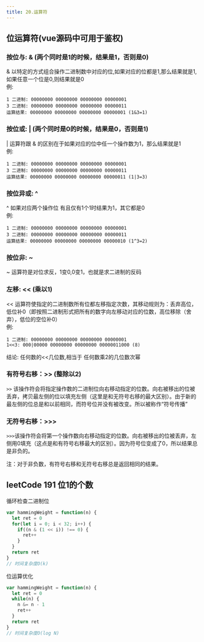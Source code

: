 ```yaml
---
title: 20.运算符
---
```

## 位运算符(vue源码中可用于鉴权)
### 按位与: & (两个同时是1的时候，结果是1，否则是0)
& 以特定的方式组合操作二进制数中对应的位,如果对应的位都是1,那么结果就是1,如果任意一个位是0,则结果就是0  
例:
```
1 二进制: 00000000 00000000 00000000 00000001
3 二进制: 00000000 00000000 00000000 00000011
运算结果: 00000000 00000000 00000000 00000001 (1&3=1)
```
### 按位或: | (两个同时是0的时候，结果是0，否则是1)
| 运算符跟 & 的区别在于如果对应的位中任一个操作数为1，那么结果就是1  
例:
```
1 二进制: 00000000 00000000 00000000 00000001
3 二进制: 00000000 00000000 00000000 00000011
运算结果: 00000000 00000000 00000000 00000011 (1|3=3)
```
### 按位异或: ^
^ 如果对应两个操作位 有且仅有1个1时结果为1，其它都是0  
例:
```
1 二进制: 00000000 00000000 00000000 00000001
3 二进制: 00000000 00000000 00000000 00000011
运算结果: 00000000 00000000 00000000 00000010 (1^3=2)
```
### 按位非: ~
~ 运算符是对位求反，1变0,0变1，也就是求二进制的反码
### 左移: << (乘以1)
<< 运算符使指定的二进制数所有位都左移指定次数，其移动规则为：丢弃高位，低位补0（即按照二进制形式把所有的数字向左移动对应的位数，高位移除（舍弃），低位的空位补0）  
例:
```
1 二进制: 00000000 00000000 00000000 00000001
1<<3: 000|00000 00000000 00000000 00000011000 (8)
```
结论: 任何数的<<几位数,相当于 任何数乘2的几位数次幂
### 有符号右移：>> (整除以2)
`>>` 该操作符会将指定操作数的二进制位向右移动指定的位数。向右被移出的位被丢弃，拷贝最左侧的位以填充左侧（这里是和无符号右移的最大区别）。由于新的最左侧的位总是和以前相同，而符号位并没有被改变。所以被称作“符号传播”
### 无符号右移：>>>
`>>>`该操作符会将第一个操作数向右移动指定的位数。向右被移出的位被丢弃，左侧用0填充（这点是和有符号右移最大的区别）。因为符号位变成了0，所以结果总是非负的。

注：对于非负数，有符号右移和无符号右移总是返回相同的结果。

## leetCode 191  位1的个数
循环检查二进制位
```js
var hammingWeight = function(n) {
  let ret = 0
  for(let i = 0; i < 32; i++) {
    if((n & (1 << i)) !== 0) {
      ret++
    }
  }
  return ret
}
// 时间复杂度O(k)
```
位运算优化
```js
var hammingWeight = function(n) {
  let ret = 0
  while(n) {
    n &= n - 1
    ret++
  }
  return ret
}
// 时间复杂度O(log N)
```